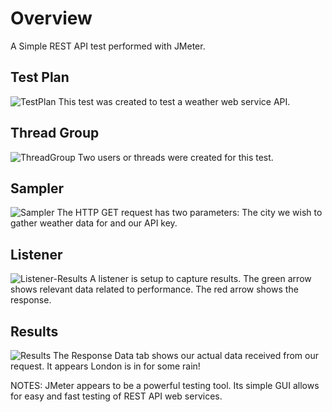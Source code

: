 <h1>Overview</h1>
A Simple REST API test performed with JMeter.
<h2>Test Plan</h2>

![TestPlan](https://user-images.githubusercontent.com/107216125/199130803-273a6ef4-1874-4333-a817-6672704af26f.png)
This test was created to test a weather web service API.
<h2>Thread Group</h2>

![ThreadGroup](https://user-images.githubusercontent.com/107216125/199130890-37da1853-a8bc-496d-9296-e548a9b3adcf.png)
Two users or threads were created for this test.
<h2>Sampler</h2>

![Sampler](https://user-images.githubusercontent.com/107216125/199130955-92fee841-63e5-4db8-b9e0-7d8f579a59d4.png)
The HTTP GET request has two parameters: The city we wish to gather weather data for and our API key.
<h2>Listener</h2>

![Listener-Results](https://user-images.githubusercontent.com/107216125/199131110-0087b488-2240-4d7e-96e2-1f3135756719.png)
A listener is setup to capture results. The green arrow shows relevant data related to performance. The red arrow shows the response.
<h2>Results</h2>

![Results](https://user-images.githubusercontent.com/107216125/199131241-4092f46f-3428-496e-baa1-84a21c5677e2.png)
The Response Data tab shows our actual data received from our request. It appears London is in for some rain!

NOTES: JMeter appears to be a powerful testing tool. Its simple GUI allows for easy and fast testing of REST API web services.

